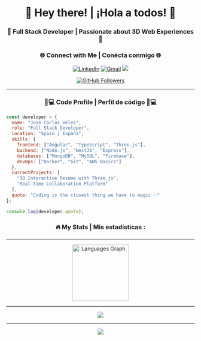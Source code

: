 

<h1 align="center">👋 Hey there! | ¡Hola a todos! 👋</h1>
<h3 align="center">🚀 Full Stack Developer | Passionate about 3D Web Experiences 🚀</h3>

<div align="center">
  
  ### 🌐 **Connect with Me | Conécta conmigo** 🌐
  [![LinkedIn](https://img.shields.io/badge/LinkedIn-0A66C2?logo=linkedin&logoColor=white)](https://linkedin.com/in/jotacecode)
  [![Gmail](https://img.shields.io/badge/Gmail-EA4335?logo=gmail&logoColor=white)](mailto:josvelsei@gmail.com)
  <img src="https://visitor-badge.laobi.icu/badge?page_id=JotaceCode.JotaceCode&" />
  

  
  
  [![GitHub Followers](https://img.shields.io/github/followers/JotaceCode?label=Follow%20%40JotaceCode&style=social)](https://github.com/JotaceCode)

</div>

---

<div align="center">
  
### 🧑💻 **Code Profile | Perfil de código** 🧑💻

</div>

```javascript
const developer = {
  name: "José Carlos Vélez",
  role: "Full Stack Developer",
  location: "Spain | España",
  skills: {
    frontend: ["Angular", "TypeScript", "Three.js"],
    backend: ["Node.js", "NestJS", "Express"],
    databases: ["MongoDB", "MySQL", "Firebase"],
    devOps: ["Docker", "Git", "AWS Basics"]
  },
  currentProjects: [
    "3D Interactive Resume with Three.js",
    "Real-time Collaboration Platform"
  ],
  quote: "Coding is the closest thing we have to magic ✨"
};

console.log(developer.quote);
```


###

<h3 align="center">🔥 My Stats | Mis estadísticas :</h3>

###

<div align="center">

  ---

  
  <img src="https://github-readme-stats.vercel.app/api/top-langs?username=jotacecode&locale=en&hide_title=false&layout=compact&card_width=320&langs_count=5&theme=dracula&hide_border=false" height="150" alt="Languages Graph" />

  ---
  
  <img src="https://github-readme-streak-stats.herokuapp.com/?user=JotaceCode&theme=dark" />

  ---
  <img src="https://github-profile-summary-cards.vercel.app/api/cards/profile-details?username=JotaceCode&theme=github_dark" />
</div>
